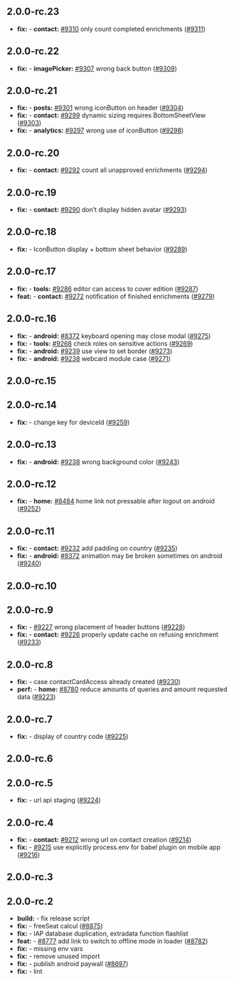 ## 2.0.0-rc.23

* **fix:**  - **contact:** [#9310](https://github.com/AzzappApp/azzapp/pull/9310) only count completed enrichments ([#9311](https://github.com/AzzappApp/azzapp/pull/9311))

## 2.0.0-rc.22

* **fix:**  - **imagePicker:** [#9307](https://github.com/AzzappApp/azzapp/pull/9307) wrong back button ([#9309](https://github.com/AzzappApp/azzapp/pull/9309))

## 2.0.0-rc.21

* **fix:**  - **posts:** [#9301](https://github.com/AzzappApp/azzapp/pull/9301) wrong iconButton on header ([#9304](https://github.com/AzzappApp/azzapp/pull/9304))
* **fix:**  - **contact:** [#9299](https://github.com/AzzappApp/azzapp/pull/9299) dynamic sizing requires BottomSheetView ([#9303](https://github.com/AzzappApp/azzapp/pull/9303))
* **fix:**  - **analytics:** [#9297](https://github.com/AzzappApp/azzapp/pull/9297) wrong use of iconButton ([#9298](https://github.com/AzzappApp/azzapp/pull/9298))

## 2.0.0-rc.20

* **fix:**  - **contact:** [#9292](https://github.com/AzzappApp/azzapp/pull/9292) count all unapproved enrichments ([#9294](https://github.com/AzzappApp/azzapp/pull/9294))

## 2.0.0-rc.19

* **fix:**  - **contact:** [#9290](https://github.com/AzzappApp/azzapp/pull/9290) don’t display hidden avatar ([#9293](https://github.com/AzzappApp/azzapp/pull/9293))

## 2.0.0-rc.18

* **fix:**  - IconButton display + bottom sheet behavior ([#9289](https://github.com/AzzappApp/azzapp/pull/9289))

## 2.0.0-rc.17

* **fix:**  - **tools:** [#9286](https://github.com/AzzappApp/azzapp/pull/9286) editor can access to cover edition ([#9287](https://github.com/AzzappApp/azzapp/pull/9287))
* **feat:**  - **contact:** [#9272](https://github.com/AzzappApp/azzapp/pull/9272) notification of finished enrichments ([#9279](https://github.com/AzzappApp/azzapp/pull/9279))

## 2.0.0-rc.16

* **fix:**  - **android:** [#8372](https://github.com/AzzappApp/azzapp/pull/8372) keyboard opening may close modal ([#9275](https://github.com/AzzappApp/azzapp/pull/9275))
* **fix:**  - **tools:** [#9268](https://github.com/AzzappApp/azzapp/pull/9268) check roles on sensitive actions ([#9269](https://github.com/AzzappApp/azzapp/pull/9269))
* **fix:**  - **android:** [#9239](https://github.com/AzzappApp/azzapp/pull/9239) use view to set border ([#9273](https://github.com/AzzappApp/azzapp/pull/9273))
* **fix:**  - **android:** [#9238](https://github.com/AzzappApp/azzapp/pull/9238) webcard module case ([#9271](https://github.com/AzzappApp/azzapp/pull/9271))

## 2.0.0-rc.15



## 2.0.0-rc.14

* **fix:**  - change key for deviceId ([#9259](https://github.com/AzzappApp/azzapp/pull/9259))

## 2.0.0-rc.13

* **fix:**  - **android:** [#9238](https://github.com/AzzappApp/azzapp/pull/9238) wrong background color ([#9243](https://github.com/AzzappApp/azzapp/pull/9243))

## 2.0.0-rc.12

* **fix:**  - **home:** [#8484](https://github.com/AzzappApp/azzapp/pull/8484) home link not pressable after logout on android ([#9252](https://github.com/AzzappApp/azzapp/pull/9252))

## 2.0.0-rc.11

* **fix:**  - **contact:** [#9232](https://github.com/AzzappApp/azzapp/pull/9232) add padding on country ([#9235](https://github.com/AzzappApp/azzapp/pull/9235))
* **fix:**  - **android:** [#8372](https://github.com/AzzappApp/azzapp/pull/8372) animation may be broken sometimes on android ([#9240](https://github.com/AzzappApp/azzapp/pull/9240))

## 2.0.0-rc.10



## 2.0.0-rc.9

* **fix:**  - [#9227](https://github.com/AzzappApp/azzapp/pull/9227) wrong placement of header buttons ([#9228](https://github.com/AzzappApp/azzapp/pull/9228))
* **fix:**  - **contact:** [#9226](https://github.com/AzzappApp/azzapp/pull/9226) properly update cache on refusing enrichment ([#9233](https://github.com/AzzappApp/azzapp/pull/9233))

## 2.0.0-rc.8

* **fix:**  - case contactCardAccess already created ([#9230](https://github.com/AzzappApp/azzapp/pull/9230))
* **perf:**  - **home:** [#8780](https://github.com/AzzappApp/azzapp/pull/8780) reduce amounts of queries and amount requested data ([#9223](https://github.com/AzzappApp/azzapp/pull/9223))

## 2.0.0-rc.7

* **fix:**  - display of country code ([#9225](https://github.com/AzzappApp/azzapp/pull/9225))

## 2.0.0-rc.6



## 2.0.0-rc.5

* **fix:**  - url api staging ([#9224](https://github.com/AzzappApp/azzapp/pull/9224))

## 2.0.0-rc.4

* **fix:**  - **contact:** [#9212](https://github.com/AzzappApp/azzapp/pull/9212) wrong url on contact creation ([#9214](https://github.com/AzzappApp/azzapp/pull/9214))
* **fix:**  - [#9215](https://github.com/AzzappApp/azzapp/pull/9215) use explicitly process.env for babel plugin on mobile app ([#9216](https://github.com/AzzappApp/azzapp/pull/9216))

## 2.0.0-rc.3



## 2.0.0-rc.2

* **build:**  - fix release script
* **fix:**  - freeSeat calcul ([#8875](https://github.com/AzzappApp/azzapp/pull/8875))
* **fix:**  - IAP database duplication, extradata function flashlist
* **feat:**  - [#8777](https://github.com/AzzappApp/azzapp/pull/8777) add link to switch to offline mode in loader ([#8782](https://github.com/AzzappApp/azzapp/pull/8782))
* **fix:**  - missing env vars
* **fix:**  - remove unused import
* **fix:**  - publish android paywall ([#8697](https://github.com/AzzappApp/azzapp/pull/8697))
* **fix:**  - lint